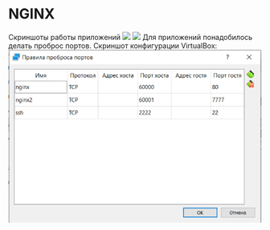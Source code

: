 # NGINX
Скриншоты работы приложений
<img src="app1">
<img src="app2">
Для приложений понадобилось делать проброс портов. Скриншот конфигурации VirtualBox:
<img src="virtualboxconfig.png">
